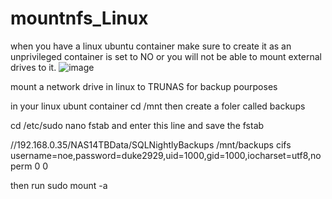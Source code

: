 # mountnfs_Linux

when you have a linux ubuntu container make sure to create it as an unprivileged container is set to NO or you will not be able to mount external drives to it.
![image](https://github.com/user-attachments/assets/434d6f7a-182c-4a05-bb5e-926a3788ea76)

mount a network drive in linux to TRUNAS for backup pourposes



in your linux ubunt container
cd /mnt
then
create a foler called backups



cd /etc/sudo nano fstab 
and enter this line and save the fstab

//192.168.0.35/NAS14TBData/SQLNightlyBackups /mnt/backups cifs username=noe,password=duke2929,uid=1000,gid=1000,iocharset=utf8,noperm 0 0

then run sudo mount -a

